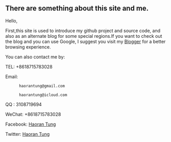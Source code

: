 ## There are something about this site and me.
Hello,

First,this site is used to introduce my github project and source code, and also as an alternate blog for some special regions.If you want to check out the blog and you can use Google, I suggest you visit my [Blogger](https://haorantung.blogspot.com) for a better browsing experience.
   
   You can also contact me by:
   
   TEL: +8618715783028
   
   Email: 
   
          haorantung@gmail.com
   
          haorantung@icloud.com
          
   QQ : 3108719694
   
   WeChat: +8618715783028
   
   Facebook: [Haoran Tung](https://www.facebook.com/haorantung)
   
   Twitter: [Haoran Tung](https://twitter.com/haorantung)
   
   
